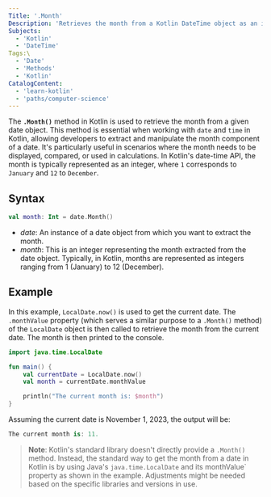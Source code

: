 ```yaml
---
Title: '.Month'
Description: 'Retrieves the month from a Kotlin DateTime object as an integer.'
Subjects:
  - 'Kotlin'
  - 'DateTime'
Tags:\
  - 'Date'
  - 'Methods'
  - 'Kotlin'
CatalogContent:
  - 'learn-kotlin'
  - 'paths/computer-science'
---
```



The **`.Month()`** method in Kotlin is used to retrieve the month from a given date object. This method is essential when working with `date` and `time` in Kotlin, allowing developers to extract and manipulate the month component of a date. It's particularly useful in scenarios where the month needs to be displayed, compared, or used in calculations. In Kotlin's date-time API, the month is typically represented as an integer, where `1` corresponds to `January` and `12` to `December`.

## Syntax

```kotlin
val month: Int = date.Month()
```

- *date*: An instance of a date object from which you want to extract the month.
- *month*: This is an integer representing the month extracted from the date object. Typically, in Kotlin, months are represented as integers ranging from 1 (January) to 12 (December).

## Example

In this example, `LocalDate.now()` is used to get the current date. The `.monthValue` property (which serves a similar purpose to a `.Month()` method) of the `LocalDate` object is then called to retrieve the month from the current date. The month is then printed to the console. 

```kotlin
import java.time.LocalDate

fun main() {
    val currentDate = LocalDate.now() 
    val month = currentDate.monthValue

    println("The current month is: $month")
}
```
Assuming the current date is November 1, 2023, the output will be:

```kotlin
The current month is: 11.
```

> **Note**: Kotlin's standard library doesn't directly provide a `.Month()` method. Instead, the standard way to get the month from a date in Kotlin is by using Java's `java.time.LocalDate` and its monthValue` property as shown in the example. Adjustments might be needed based on the specific libraries and versions in use.